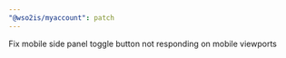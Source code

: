 ```yaml
---
"@wso2is/myaccount": patch
---
```


Fix mobile side panel toggle button not responding on mobile viewports
